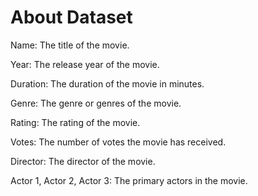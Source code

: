 # About Dataset

Name: The title of the movie.

Year: The release year of the movie.

Duration: The duration of the movie in minutes.

Genre: The genre or genres of the movie.

Rating: The rating of the movie.

Votes: The number of votes the movie has received.

Director: The director of the movie.

Actor 1, Actor 2, Actor 3: The primary actors in the movie.
